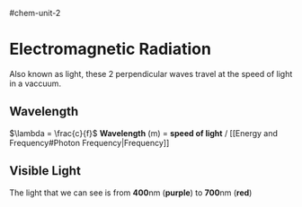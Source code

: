 #chem-unit-2 
# Electromagnetic Radiation
Also known as light, these 2 perpendicular waves travel at the speed of light in a vaccuum.

## Wavelength
$\lambda = \frac{c}{f}$ 
**Wavelength** (m) = **speed of light** / [[Energy and Frequency#Photon Frequency|Frequency]]
## Visible Light
The light that we can see is from **400**nm (**purple**) to **700**nm (**red**)
